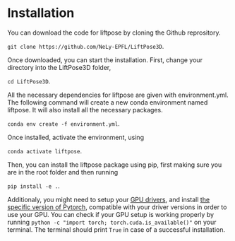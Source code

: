 # Installation
You can download the code for liftpose by cloning the Github reprository.

```git clone https://github.com/NeLy-EPFL/LiftPose3D```.

Once downloaded, you can start the installation. First, change your directory into the LiftPose3D folder,

```cd LiftPose3D```.

All the necessary dependencies for liftpose are given with environment.yml. The following command will create a new conda environment named liftpose. It will also install all the necessary packages.

```conda env create -f environment.yml```.

Once installed, activate the environment, using

```conda activate liftpose```.

Then, you can install the liftpose package using pip, first making sure you are in the root folder and then running

```pip install -e .```.

Additionaly, you might need to setup your [GPU drivers](https://www.nvidia.com/Download/index.aspx), and install [the specific version of Pytorch](https://pytorch.org/get-started/previous-versions/), compatible with your driver versions in order to use your GPU.
You can check if your GPU setup is working properly by running  ```python -c "import torch; torch.cuda.is_available()"``` on your terminal. The terminal should print ```True``` in case of a successful installation.
